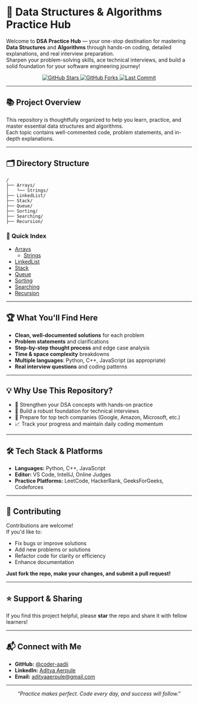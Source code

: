 
# 🚀 Data Structures & Algorithms Practice Hub

Welcome to **DSA Practice Hub** — your one-stop destination for mastering **Data Structures** and **Algorithms** through hands-on coding, detailed explanations, and real interview preparation.  
Sharpen your problem-solving skills, ace technical interviews, and build a solid foundation for your software engineering journey!

<p align="center">
  <a href="https://github.com/coder-aadii/DS-Algo/stargazers">
    <img src="https://img.shields.io/github/stars/coder-aadii/DS-Algo?style=social" alt="GitHub Stars"/>
  </a>
  <a href="https://github.com/coder-aadii/DS-Algo/network/members">
    <img src="https://img.shields.io/github/forks/coder-aadii/DS-Algo?style=social" alt="GitHub Forks"/>
  </a>
  <a href="https://github.com/coder-aadii/DS-Algo/commits/main">
    <img src="https://img.shields.io/github/last-commit/coder-aadii/DS-Algo?color=blue" alt="Last Commit"/>
  </a>
</p>

---

## 📚 Project Overview

This repository is thoughtfully organized to help you learn, practice, and master essential data structures and algorithms.  
Each topic contains well-commented code, problem statements, and in-depth explanations.

---

## 🗂️ Directory Structure

```
/
├── Arrays/
│   └── Strings/
├── LinkedList/
├── Stack/
├── Queue/
├── Sorting/
├── Searching/
├── Recursion/
```

### 📖 Quick Index

- [Arrays](./Arrays/)
  - [Strings](./Arrays/Strings/)
- [LinkedList](./LinkedList/)
- [Stack](./Stack/)
- [Queue](./Queue/)
- [Sorting](./Sorting/)
- [Searching](./Searching/)
- [Recursion](./Recursion/)

---

## 🏆 What You'll Find Here

- **Clean, well-documented solutions** for each problem
- **Problem statements** and clarifications
- **Step-by-step thought process** and edge case analysis
- **Time & space complexity** breakdowns
- **Multiple languages**: Python, C++, JavaScript (as appropriate)
- **Real interview questions** and coding patterns

---

## 💡 Why Use This Repository?

- 🚀 Strengthen your DSA concepts with hands-on practice
- 🧠 Build a robust foundation for technical interviews
- 💼 Prepare for top tech companies (Google, Amazon, Microsoft, etc.)
- 📈 Track your progress and maintain daily coding momentum

---

## 🛠️ Tech Stack & Platforms

- **Languages:** Python, C++, JavaScript
- **Editor:** VS Code, IntelliJ, Online Judges
- **Practice Platforms:** LeetCode, HackerRank, GeeksForGeeks, Codeforces

---

## 🤝 Contributing

Contributions are welcome!  
If you'd like to:
- Fix bugs or improve solutions
- Add new problems or solutions
- Refactor code for clarity or efficiency
- Enhance documentation

**Just fork the repo, make your changes, and submit a pull request!**

---

## ⭐ Support & Sharing

If you find this project helpful, please **star** the repo and share it with fellow learners!

---

## 📬 Connect with Me

- **GitHub:** [@coder-aadii](https://github.com/coder-aadii)
- **LinkedIn:** [Aditya Aerpule](https://www.linkedin.com/in/aditya-aerpule-a22062309/)
- **Email:** adityaaerpule@gmail.com

---

<p align="center"><i>“Practice makes perfect. Code every day, and success will follow.”</i></p>
